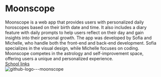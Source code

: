 # Moonscope

Moonscope is a web app that provides users with personalized daily horoscopes based on their birth date and time. It also includes a diary feature with daily prompts to help users reflect on their day and gain insights into their personal growth. The app was developed by Sofia and Michelle, who handle both the front-end and back-end development. Sofia specializes in the visual design, while Michelle focuses on coding. Moonscope competes in the astrology and self-improvement space, offering users a unique and personalized experience.
<br>
[School links](https://iismarconi-my.sharepoint.com/:w:/g/personal/scaravaggi_sofia_04_itisdalmine_edu_it/EeizHFDAG6FNsIPqtwDTJmEBu30Dquzio-6HL_U1uKxbCg?e=DpLFpA)
<br>
![github-logo---moonscope](https://user-images.githubusercontent.com/49374334/235768497-8c58fa34-d333-44ee-80a2-f2cef8f95597.jpg)
